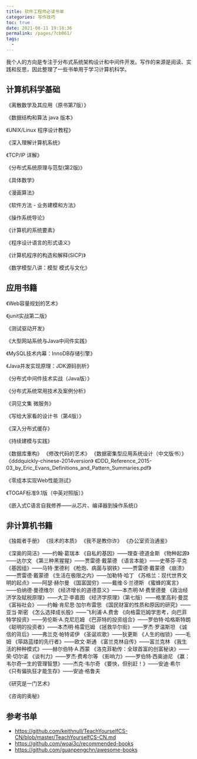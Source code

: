 ```yaml
---
title: 软件工程师必读书单
categories: 写作技巧
toc: true
date: 2021-08-11 19:18:36
permalink: /pages/7cb061/
tags: 
  - 
---
```




我个人的方向是专注于分布式系统架构设计和中间件开发。写作的来源是阅读、实践和反思，因此整理了一些书单用于学习计算机科学。



## 计算机科学基础

《离散数学及其应用（原书第7版）》

《数据结构和算法 java 版本》

《UNIX/Linux 程序设计教程》

《深入理解计算机系统》

《TCP/IP 详解》

《分布式系统原理与范型(第2版)》

《具体数学》

《漫画算法》

《软件方法 - 业务建模和方法》

《操作系统导论》

《计算机的系统要素》

《程序设计语言的形式语义》

《计算机程序的构造和解释(SICP)》

《数学模型八讲：模型 模式与文化》



## 应用书籍

《Web容量规划的艺术》

《junit实战第二版》

《测试驱动开发》

《大型网站系统与Java中间件实践》

《MySQL技术内幕：InnoDB存储引擎》

《Java并发实现原理：JDK源码剖析》

《分布式中间件技术实战（Java版）》

《分布式系统常用技术及案例分析》

《洞见文集 微服务》

《写给大家看的设计书（第4版）》

《深入分布式缓存》

《持续建模与实践》

《数据库重构》
《修改代码的艺术》
《数据密集型应用系统设计（中文版书）》
《dddquickly-chinese-2014version》
《DDD_Reference_2015-03_by_Eric_Evans_Definitions_and_Pattern_Summaries.pdf》



《零成本实现Web性能测试》

《TOGAF标准9.1版（中英对照版）》

《嵌入式C语言自我修养——从芯片、编译器到操作系统(》



## 非计算机书籍

《独裁者手册》
《技术的本质》
《我不是教你诈》
《办公室资治通鉴》

《深奥的简洁》——约翰·葛瑞本
《自私的基因》——理查·德道金斯
《物种起源》——达尔文
《第三种黑猩猩》——贾雷德·戴蒙德
《语言本能》——史蒂芬·平克
《基因组》——马特·里德利
《枪炮、病菌与钢铁》——贾雷德·戴蒙德
《崩溃》——贾雷德·戴蒙德
《生活在极限之内》——加勒特·哈丁
《苏格兰：现代世界文明的起点》——阿瑟·赫尔曼
《国富国穷》——戴维·S·兰德斯
《蜜蜂的寓言》——伯纳德·曼德维尔
《经济增长的道德意义》——本杰明·M·费里德曼
《政治经济学及赋税原理》——大卫·李嘉图
《经济学原理》（第七版）——格里高利·曼昆
《富裕社会》——约翰·肯尼思·加尔布雷思
《国民财富的性质和原因的研究》——亚当·斯密
《怎么选择成长股》——飞利浦·A.费舍
《向格雷厄姆学思考，向巴菲特学投资》——劳伦斯·A.克尼厄姆
《巴菲特的投资组合》——罗伯特·哈格斯特朗
《聪明的投资者》——本杰明·格雷厄姆
《拯救华尔街》——罗杰·罗温斯坦
《诚信的背后》——弗兰克·帕特诺伊
《圣诞欢歌》——狄更斯
《人生的枷锁》——毛姆
《筚路蓝缕的先行者》——欧文·斯通
《富兰克林自传》——富兰克林
《我生活的种种模式》——赫尔伯特·A.西蒙
《洛克菲勒传：全球首富的创富秘诀》——荣·切尔诺
《谈判力》——罗杰·费希尔等
《影响力》——罗伯特·西奥迪尼
《赢：韦尔奇一生的管理智慧》——杰克·韦尔奇
《要快，但别赶！》——安迪·希尔
《只有偏执狂才能生存》——安迪·格鲁夫

《研究是一门艺术》

《咨询的奥秘》





## 参考书单

- https://github.com/keithnull/TeachYourselfCS-CN/blob/master/TeachYourselfCS-CN.md
- https://github.com/woai3c/recommended-books
- https://github.com/guanpengchn/awesome-books

